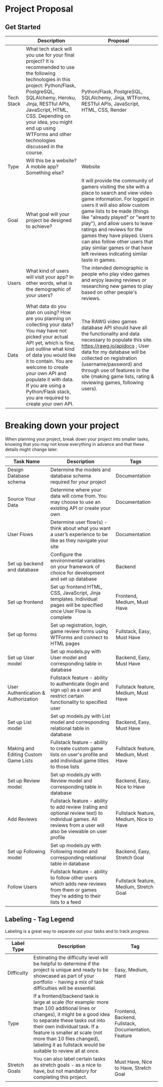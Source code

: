 # Project Proposal

## Get Started

|            | Description                                                                                                                                                                                                                                                                                                                                              | Proposal                                                                                                                                                                                                                                                                                                                                                                                                                                    |
| ---------- | -------------------------------------------------------------------------------------------------------------------------------------------------------------------------------------------------------------------------------------------------------------------------------------------------------------------------------------------------------- | ------------------------------------------------------------------------------------------------------------------------------------------------------------------------------------------------------------------------------------------------------------------------------------------------------------------------------------------------------------------------------------------------------------------------------------------- |
| Tech Stack | What tech stack will you use for your final project? It is recommended to use the following technologies in this project: Python/Flask, PostgreSQL, SQLAlchemy, Heroku, Jinja, RESTful APIs, JavaScript, HTML, CSS. Depending on your idea, you might end up using WTForms and other technologies discussed in the course.                               | Python/Flask, PostgreSQL, SQLAlchemy, Jinja, WTForms, RESTful APIs, JavaScript, HTML, CSS, Render                                                                                                                                                                                                                                                                                                                                           |
| Type       | Will this be a website? A mobile app? Something else?                                                                                                                                                                                                                                                                                                    | Website                                                                                                                                                                                                                                                                                                                                                                                                                                     |
| Goal       | What goal will your project be designed to achieve?                                                                                                                                                                                                                                                                                                      | It will provide the community of gamers visiting the site with a place to search and view video game information. For logged in users it will also allow custom game lists to be made (things like "already played" or "want to play"), and allow users to leave ratings and reviews for the games they have played. Users can also follow other users that play similar games or that have left reviews indicating similar taste in games. |
| Users      | What kind of users will visit your app? In other words, what is the demographic of your users?                                                                                                                                                                                                                                                           | The intended demographic is people who play video games and enjoy leaving reviews or researching new games to play based on other people's reviews.                                                                                                                                                                                                                                                                                         |
| Data       | What data do you plan on using? How are you planning on collecting your data? You may have not picked your actual API yet, which is fine, just outline what kind of data you would like it to contain. You are welcome to create your own API and populate it with data. If you are using a Python/Flask stack, you are required to create your own API. | The RAWG video games database API should have all the functionality and data necessary to populate this site. https://rawg.io/apidocs ; User data for my database will be collected on registration (username/password) and through use of features in the site (making game lists, rating & reviewing games, following users).                                                                                                             |

# Breaking down your project

When planning your project, break down your project into smaller tasks, knowing that you may not know everything in advance and that these details might change later.

| Task Name                            | Description                                                                                                                                                    | Tags                                    |
| ------------------------------------ | -------------------------------------------------------------------------------------------------------------------------------------------------------------- | --------------------------------------- |
| Design Database schema               | Determine the models and database schema required for your project                                                                                             | Documentation                           |
| Source Your Data                     | Determine where your data will come from. You may choose to use an existing API or create your own                                                             | Documentation                           |
| User Flows                           | Determine user flow(s) - think about what you want a user’s experience to be like as they navigate your site                                                   | Documentation                           |
| Set up backend and database          | Configure the environmental variables on your framework of choice for development and set up database                                                          | Backend                                 |
| Set up frontend                      | Set up frontend HTML, CSS, JavaScript, Jinja templates. Individual pages will be specified once User Flow is complete                                          | Frontend, Medium, Must Have             |
| Set up forms                         | Set up registration, login, game review forms using WTForms and connect to HTML pages                                                                          | Fullstack, Easy, Must Have              |
| Set up User model                    | Set up models.py with User model and corresponding table in database                                                                                           | Backend, Easy, Must Have                |
| User Authentication & Authorization  | Fullstack feature - ability to authenticate (login and sign up) as a user and restrict certain functionality to specified user                                 | Fullstack feature, Medium, Must Have    |
| Set up List model                    | Set up models.py with List model and corresponding relational table in database                                                                                | Backend, Easy, Must Have                |
| Making and Editing Custom Game Lists | Fullstack feature - ability to create custom game lists on user's profile and add individual game titles to those lists                                        | Fullstack feature, Medium, Must Have    |
| Set up Review model                  | Set up models.py with Review model and corresponding table in database                                                                                         | Backend, Easy, Nice to Have             |
| Add Reviews                          | Fullstack feature - ability to add review (rating and optional review text) to individual games. All reviews from a user will also be viewable on user profile | Fullstack feature, Medium, Nice to Have |
| Set up Following model               | Set up models.py with Following model and corresponding relational table in database                                                                           | Backend, Easy, Stretch Goal             |
| Follow Users                         | Fullstack feature - ability to follow other users which adds new reviews from them or games they're adding to their lists to a feed                            | Fullstack feature, Medium, Stretch Goal |

## Labeling - Tag Legend

Labeling is a great way to separate out your tasks and to track progress.

| Label Type    | Description                                                                                                                                                                                                                                                                                                                     | Tag                                                  |
| ------------- | ------------------------------------------------------------------------------------------------------------------------------------------------------------------------------------------------------------------------------------------------------------------------------------------------------------------------------- | ---------------------------------------------------- |
| Difficulty    | Estimating the difficulty level will be helpful to determine if the project is unique and ready to be showcased as part of your portfolio - having a mix of task difficulties will be essential.                                                                                                                                | Easy, Medium, Hard                                   |
| Type          | If a frontend/backend task is large at scale (for example: more than 100 additional lines or changes), it might be a good idea to separate these tasks out into their own individual task. If a feature is smaller at scale (not more than 10 files changed), labeling it as fullstack would be suitable to review all at once. | Frontend, Backend, Fullstack, Documentation, Feature |
| Stretch Goals | You can also label certain tasks as stretch goals - as a nice to have, but not mandatory for completing this project.                                                                                                                                                                                                           | Must Have, Nice to Have, Stretch Goal                |
